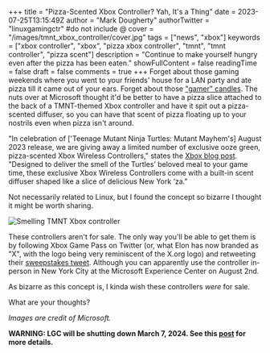 +++
title = "Pizza-Scented Xbox Controller? Yah, It's a Thing"
date = 2023-07-25T13:15:49Z
author = "Mark Dougherty"
authorTwitter = "linuxgamingctr" #do not include @
cover = "/images/tmnt_xbox_controller/cover.jpg"
tags = ["news", "xbox"]
keywords = ["xbox controller", "xbox", "pizza xbox controller", "tmnt", "tmnt controller", "pizza scent"]
description = "Continue to make yourself hungry even after the pizza has been eaten."
showFullContent = false
readingTime = false
draft = false
comments = true
+++
Forget about those gaming weekends where you went to your friends' house for a LAN party and ate pizza till it came out of your ears. Forget about those ["gamer" candles](https://wickandskull.com/collections/candles). The nuts over at Microsoft thought it'd be better to have a pizza slice attached to the back of a TMNT-themed Xbox controller and have it spit out a pizza-scented diffuser, so you can have that scent of pizza floating up to your nostrils even when pizza isn't around.

"In celebration of ['Teenage Mutant Ninja Turtles: Mutant Mayhem's] August 2023 release, we are giving away a limited number of exclusive ooze green, pizza-scented Xbox Wireless Controllers," states the [Xbox blog post](https://news.xbox.com/en-us/2023/07/24/pizza-scented-xbox-and-tmnt-mutant-mayhem-controller/). "Designed to deliver the smell of the Turtles’ beloved meal to your game time, these exclusive Xbox Wireless Controllers come with a built-in scent diffuser shaped like a slice of delicious New York ‘za."

Not necessarily related to Linux, but I found the concept so bizarre I thought it might be worth sharing.

![Smelling TMNT Xbox controller](/images/tmnt_xbox_controller/smelling.jpg)

These controllers aren't for sale. The only way you'll be able to get them is by following Xbox Game Pass on Twitter (or, what Elon has now branded as "X", with the logo being very reminiscent of the X.org logo) and retweeting their [sweepstakes tweet](https://twitter.com/XboxGamePass/status/1683492348234199041). Although you can apparently use the controller in-person in New York City at the Microsoft Experience Center on August 2nd.

As bizarre as this concept is, I kinda wish these controllers *were* for sale.

What are your thoughts?

*Images are credit of Microsoft.*

**WARNING: LGC will be shutting down March 7, 2024. See this [post](https://linuxgamingcentral.com/posts/the-end-of-lgc/) for more details.**
